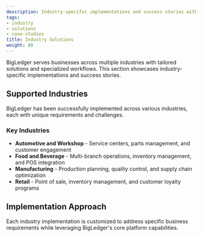 ```yaml
---
description: Industry-specific implementations and success stories with BigLedger
tags:
- industry
- solutions
- case-studies
title: Industry Solutions
weight: 80
---
```



BigLedger serves businesses across multiple industries with tailored solutions and specialized workflows. This section showcases industry-specific implementations and success stories.

## Supported Industries

BigLedger has been successfully implemented across various industries, each with unique requirements and challenges.

### Key Industries

- **Automotive and Workshop** - Service centers, parts management, and customer engagement
- **Food and Beverage** - Multi-branch operations, inventory management, and POS integration
- **Manufacturing** - Production planning, quality control, and supply chain optimization
- **Retail** - Point of sale, inventory management, and customer loyalty programs

## Implementation Approach

Each industry implementation is customized to address specific business requirements while leveraging BigLedger's core platform capabilities.
